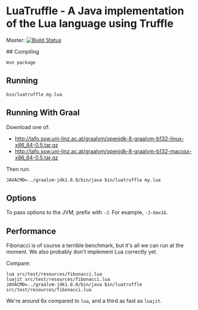# LuaTruffle -  A Java implementation of the Lua language using Truffle

Master: [![Build Status](https://travis-ci.org/lucasallan/LuaTruffle.svg?branch=master)](https://travis-ci.org/lucasallan/LuaTruffle)

## Compiling

    mvn package

## Running

    bin/luatruffle my.lua

## Running With Graal

Download one of:

* http://lafo.ssw.uni-linz.ac.at/graalvm/openjdk-8-graalvm-b132-linux-x86_64-0.5.tar.gz
* http://lafo.ssw.uni-linz.ac.at/graalvm/openjdk-8-graalvm-b132-macosx-x86_64-0.5.tar.gz

Then run:

    JAVACMD=../graalvm-jdk1.8.0/bin/java bin/luatruffle my.lua

## Options

To pass options to the JVM, prefix with `-J`. For example, `-J-Xmx1G`.

## Performance

Fibonacci is of course a terrible benchmark, but it's all we can run at the
moment. We also probably don't implement Lua correctly yet.

Compare:

    lua src/test/resources/fibonacci.lua
    luajit src/test/resources/fibonacci.lua
    JAVACMD=../graalvm-jdk1.8.0/bin/java bin/luatruffle src/test/resources/fibonacci.lua

We're around 6x compared to `lua`, and a third as fast as `luajit`.
